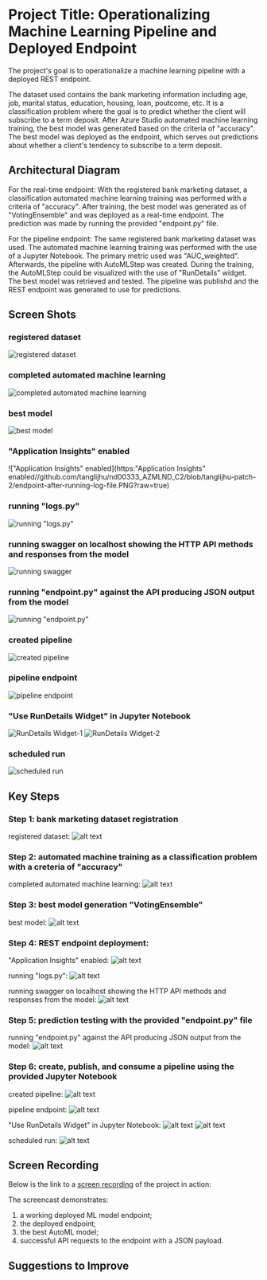 # Project Title: Operationalizing Machine Learning Pipeline and Deployed Endpoint

The project's goal is to operationalize a machine learning pipeline with a deployed REST endpoint. 

The dataset used contains the bank marketing information including age, job, marital status, education, housing, loan, poutcome, etc. It is a classification problem where the goal is to predict whether the client will subscribe to a term deposit. After Azure Studio automated machine learning training, the best model was generated based on the criteria of "accuracy". The best model was deployed as the endpoint, which serves out predictions about whether a client's tendency to subscribe to a term deposit. 

## Architectural Diagram

For the real-time endpoint: 
With the registered bank marketing dataset, a classification automated machine learning training was performed with a criteria of "accuracy". 
After training, the best model was generated as of "VotingEnsemble" and was deployed as a real-time endpoint. 
The prediction was made by running the provided "endpoint.py" file. 

For the pipeline endpoint: 
The same registered bank marketing dataset was used. The automated machine learning training was performed with the use of a Jupyter Notebook. The primary metric used was "AUC_weighted". 
Afterwards, the pipeline with AutoMLStep was created. During the training, the AutoMLStep could be visualized with the use of "RunDetails" widget. 
The best model was retrieved and tested. 
The pipeline was publishd and the REST endpoint was generated to use for predictions. 

## Screen Shots

### registered dataset
![registered dataset](https://github.com/tanglijhu/nd00333_AZMLND_C2/blob/tanglijhu-patch-2/registered%20datasets.PNG?raw=true)
### completed automated machine learning 
![completed automated machine learning ](https://github.com/tanglijhu/nd00333_AZMLND_C2/blob/tanglijhu-patch-2/auto-ml-completed.PNG?raw=true)
### best model
![best model](https://github.com/tanglijhu/nd00333_AZMLND_C2/blob/tanglijhu-patch-2/best%20model%20-%201.PNG?raw=true)
### "Application Insights" enabled 
!["Application Insights" enabled](https:"Application Insights" enabled//github.com/tanglijhu/nd00333_AZMLND_C2/blob/tanglijhu-patch-2/endpoint-after-running-log-file.PNG?raw=true)
### running "logs.py"
![running "logs.py"](https://github.com/tanglijhu/nd00333_AZMLND_C2/blob/tanglijhu-patch-2/running-logs-file.PNG?raw=true)
### running swagger on localhost showing the HTTP API methods and responses from the model
![running swagger](https://github.com/tanglijhu/nd00333_AZMLND_C2/blob/tanglijhu-patch-2/swagger-running.PNG?raw=true)
### running "endpoint.py" against the API producing JSON output from the model
![running "endpoint.py"](https://github.com/tanglijhu/nd00333_AZMLND_C2/blob/tanglijhu-patch-2/running-endpoint.PNG?raw=true)
### created pipeline
![created pipeline](https://github.com/tanglijhu/nd00333_AZMLND_C2/blob/tanglijhu-patch-2/pipeline-created.PNG?raw=true)
### pipeline endpoint
![pipeline endpoint](https://github.com/tanglijhu/nd00333_AZMLND_C2/blob/tanglijhu-patch-2/pipeline-endpoint.PNG?raw=true)
### "Use RunDetails Widget" in Jupyter Notebook
![RunDetails Widget-1](https://github.com/tanglijhu/nd00333_AZMLND_C2/blob/tanglijhu-patch-2/RunDetails-Widget-1.PNG?raw=true)
![RunDetails Widget-2](https://github.com/tanglijhu/nd00333_AZMLND_C2/blob/tanglijhu-patch-2/RunDetails-Widget-2.PNG?raw=true)
### scheduled run
![scheduled run](https://github.com/tanglijhu/nd00333_AZMLND_C2/blob/tanglijhu-patch-2/scheduled-run-pipeline-rest-endpoint.PNG?raw=true)


## Key Steps

### Step 1: bank marketing dataset registration

registered dataset:
![alt text](https://github.com/tanglijhu/nd00333_AZMLND_C2/blob/tanglijhu-patch-2/registered%20datasets.PNG?raw=true)

### Step 2: automated machine training as a classification problem with a creteria of "accuracy"

completed automated machine learning: 
![alt text](https://github.com/tanglijhu/nd00333_AZMLND_C2/blob/tanglijhu-patch-2/auto-ml-completed.PNG?raw=true)

### Step 3: best model generation "VotingEnsemble"

best model:
![alt text](https://github.com/tanglijhu/nd00333_AZMLND_C2/blob/tanglijhu-patch-2/best%20model%20-%201.PNG?raw=true)

### Step 4: REST endpoint deployment:

"Application Insights" enabled: 
![alt text](https://github.com/tanglijhu/nd00333_AZMLND_C2/blob/tanglijhu-patch-2/endpoint-after-running-log-file.PNG?raw=true)

running "logs.py":
![alt text](https://github.com/tanglijhu/nd00333_AZMLND_C2/blob/tanglijhu-patch-2/running-logs-file.PNG?raw=true)

running swagger on localhost showing the HTTP API methods and responses from the model:
![alt text](https://github.com/tanglijhu/nd00333_AZMLND_C2/blob/tanglijhu-patch-2/swagger-running.PNG?raw=true)

### Step 5: prediction testing with the provided "endpoint.py" file

running "endpoint.py" against the API producing JSON output from the model:
![alt text](https://github.com/tanglijhu/nd00333_AZMLND_C2/blob/tanglijhu-patch-2/running-endpoint.PNG?raw=true)

### Step 6: create, publish, and consume a pipeline using the provided Jupyter Notebook 

created pipeline:
![alt text](https://github.com/tanglijhu/nd00333_AZMLND_C2/blob/tanglijhu-patch-2/pipeline-created.PNG?raw=true)

pipeline endpoint:
![alt text](https://github.com/tanglijhu/nd00333_AZMLND_C2/blob/tanglijhu-patch-2/pipeline-endpoint.PNG?raw=true)

"Use RunDetails Widget" in Jupyter Notebook:
![alt text](https://github.com/tanglijhu/nd00333_AZMLND_C2/blob/tanglijhu-patch-2/RunDetails-Widget-1.PNG?raw=true)
![alt text](https://github.com/tanglijhu/nd00333_AZMLND_C2/blob/tanglijhu-patch-2/RunDetails-Widget-2.PNG?raw=true)

scheduled run:
![alt text](https://github.com/tanglijhu/nd00333_AZMLND_C2/blob/tanglijhu-patch-2/scheduled-run-pipeline-rest-endpoint.PNG?raw=true)

## Screen Recording

Below is the link to a [screen recording](https://youtu.be/eWd3JfqJwyA) of the project in action: 

The screencast demonstrates:
1) a working deployed ML model endpoint;
2) the deployed endpoint;
3) the best AutoML model;
4) successful API requests to the endpoint with a JSON payload. 

## Suggestions to Improve


